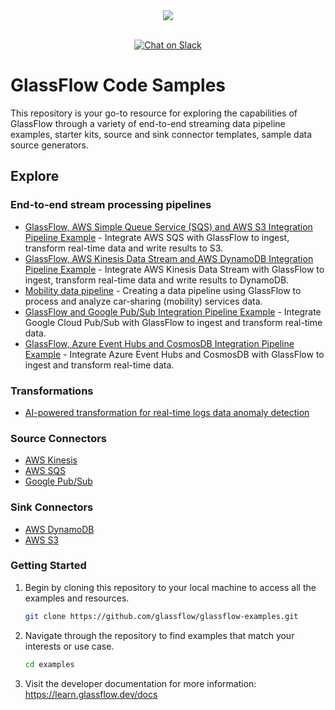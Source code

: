 <div align="center">
  <img src="https://learn.glassflow.dev/~gitbook/image?url=https:%2F%2F3630921082-files.gitbook.io%2F%7E%2Ffiles%2Fv0%2Fb%2Fgitbook-x-prod.appspot.com%2Fo%2Fspaces%252FpRyi93X0Jn9wrh2Z4Ffm%252Flogo%252Fj4ZLY66JC4CCI0kp4Tcl%252FBlue.png%3Falt=media%26token=824ab2c7-e9a7-4b53-bd9a-375650951fc1&width=128&dpr=2&quality=100&sign=312af88abf1a93b897726483f4d86c2733192ab70b94b68ba438f6c85caf7e1a" /><br /><br />
</div>
<p align="center">
<a href="https://join.slack.com/t/glassflowhub/shared_invite/zt-2g3s6nhci-bb8cXP9g9jAQ942gHP5tqg">
        <img src="https://img.shields.io/badge/slack-join-community?logo=slack&amp;logoColor=white&amp;style=flat"
            alt="Chat on Slack"></a>

# GlassFlow Code Samples

This repository is your go-to resource for exploring the capabilities of GlassFlow through a variety of end-to-end streaming data pipeline examples, starter kits, source and sink connector templates, sample data source generators.

## Explore

### End-to-end stream processing pipelines

- [GlassFlow, AWS Simple Queue Service (SQS) and AWS S3 Integration Pipeline Example](tutorials/aws-sqs-s3/) - Integrate AWS SQS with GlassFlow to ingest, transform real-time data and write results to S3.
- [GlassFlow, AWS Kinesis Data Stream and AWS DynamoDB Integration Pipeline Example](tutorials/aws-kinesis-dynamodb/) - Integrate AWS Kinesis Data Stream with GlassFlow to ingest, transform real-time data and write results to DynamoDB.
- [Mobility data pipeline](tutorials/mobility/) - Creating a data pipeline using GlassFlow to process and analyze car-sharing (mobility) services data.
- [GlassFlow and Google Pub/Sub Integration Pipeline Example](tutorials/google-pubsub/) - Integrate Google Cloud Pub/Sub with GlassFlow to ingest and transform real-time data.
- [GlassFlow, Azure Event Hubs and CosmosDB Integration Pipeline Example](tutorials/azure-eventhub-cosmosdb/) - Integrate Azure Event Hubs and CosmosDB with GlassFlow to ingest and transform real-time data.

### Transformations

- [AI-powered transformation for real-time logs data anomaly detection](transformations/ai/)

### Source Connectors

- [AWS Kinesis](/connectors/source/aws-kinesis)
- [AWS SQS](/connectors/source/aws-sqs)
- [Google Pub/Sub](/tutorials/google-pubsub/pubsub_subscriber.py)

### Sink Connectors

- [AWS DynamoDB](/connectors/sink/aws-dynamodb/)
- [AWS S3](/connectors/sink/aws-s3)


### Getting Started

1. Begin by cloning this repository to your local machine to access all the examples and resources.
    
    ```bash
    git clone https://github.com/glassflow/glassflow-examples.git
    ```
    
2. Navigate through the repository to find examples that match your interests or use case.
    
    ```bash
    cd examples
    ```
3. Visit the developer documentation for more information: https://learn.glassflow.dev/docs
